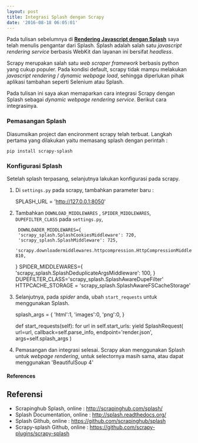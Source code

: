```yaml
---
layout: post
title: Integrasi Splash dengan Scrapy
date: '2016-08-18 06:05:01'
---
```


Pada tulisan sebelumnya di **[Rendering Javascript dengan Splash](https://rizkidoank.com/2016/06/16/rendering-javascript-dengan-splash/)** saya telah menulis pengantar dari Splash. Splash adalah salah satu *javascript rendering service* berbasis WebKit dan layanan ini bersifat *headless*.

Scrapy merupakan salah satu *web scraper framework* berbasis python yang cukup populer. Pada kondisi default, scrapy tidak mampu melakukan *javascript rendering* / *dynamic webpage load*, sehingga diperlukan pihak aplikasi tambahan seperti Selenium atau Splash.

Pada tulisan ini saya akan memaparkan cara integrasi Scrapy dengan Splash sebagai *dynamic webpage rendering service*. Berikut cara integrasinya.

### Pemasangan Splash
Diasumsikan project dan encironment scrapy telah terbuat. Langkah pertama yang dilakukan yaitu memasang splash dengan perintah :

    pip install scrapy-splash
### Konfigurasi Splash
Setelah splash terpasang, selanjutnya lakukan konfigurasi pada scrapy.
1. Di `settings.py` pada scrapy, tambahkan parameter baru :
    
    SPLASH_URL = 'http://127.0.0.1:8050'
2. Tambahkan `DOWNLOAD_MIDDLEWARES` , `SPIDER_MIDDLEWARES`, `DUPEFILTER_CLASS` pada `settings.py`,

        DOWNLOADER_MIDDLEWARES={
        'scrapy_splash.SplashCookiesMiddleware': 720,
        'scrapy_splash.SplashMiddleware': 725,
	    'scrapy.downloadermiddlewares.httpcompression.HttpCompressionMiddleware': 810,
    }
	SPIDER_MIDDLEWARES={
	    'scrapy_splash.SplashDeduplicateArgsMiddleware': 100,
	}
    DUPEFILTER_CLASS='scrapy_splash.SplashAwareDupeFilter'
    HTTPCACHE_STORAGE = 'scrapy_splash.SplashAwareFSCacheStorage'
3. Selanjutnya, pada *spider* anda, ubah `start_requests` untuk menggunakan Splash.
    
    splash_args = {
        'html':1,
        'images':0,
        'png':0,
    }

    def start_requests(self):
        for url in self.start_urls:
            yield SplashRequest(
                url=url,
                callback=self.parse_info,
                endpoint='render.json',
                args=self.splash_args
            )
4. Pemasangan dan integrasi selesai. Scrapy akan menggunakan Splash untuk *webpage rendering*, untuk selectornya masih sama, atau dapat menggunakan 'BeautifulSoup 4'

#### References
## Referensi
* Scrapinghub Splash, online : http://scrapinghub.com/splash/
* Splash Documentation, online : http://splash.readthedocs.org/
* Splash Github, online : https://github.com/scrapinghub/splash
* Scrapy-splash Github, online : https://github.com/scrapy-plugins/scrapy-splash
